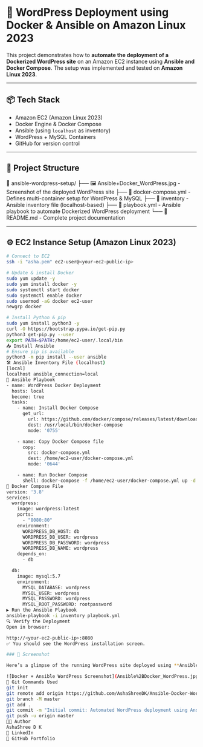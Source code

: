 # 🐳 WordPress Deployment using Docker & Ansible on Amazon Linux 2023

This project demonstrates how to **automate the deployment of a Dockerized WordPress site** on an Amazon EC2 instance using **Ansible and Docker Compose**. The setup was implemented and tested on **Amazon Linux 2023**.

---

## 📦 Tech Stack

- Amazon EC2 (Amazon Linux 2023)
- Docker Engine & Docker Compose
- Ansible (using `localhost` as inventory)
- WordPress + MySQL Containers
- GitHub for version control

---

## 🚀 Project Structure

📁 ansible-wordpress-setup/
├── 🖼️  Ansible+Docker_WordPress.jpg   - Screenshot of the deployed WordPress site
├── 📄 docker-compose.yml              - Defines multi-container setup for WordPress & MySQL
├── 📄 inventory                       - Ansible inventory file (localhost-based)
├── 📄 playbook.yml                    - Ansible playbook to automate Dockerized WordPress deployment
└── 📘 README.md                       - Complete project documentation

---

## ⚙️ EC2 Instance Setup (Amazon Linux 2023)

```bash
# Connect to EC2
ssh -i "asha.pem" ec2-user@<your-ec2-public-ip>

# Update & install Docker
sudo yum update -y
sudo yum install docker -y
sudo systemctl start docker
sudo systemctl enable docker
sudo usermod -aG docker ec2-user
newgrp docker

# Install Python & pip
sudo yum install python3 -y
curl -O https://bootstrap.pypa.io/get-pip.py
python3 get-pip.py --user
export PATH=$PATH:/home/ec2-user/.local/bin
📥 Install Ansible
# Ensure pip is available
python3 -m pip install --user ansible
🛠 Ansible Inventory File (localhost)
[local]
localhost ansible_connection=local
📜 Ansible Playbook
- name: WordPress Docker Deployment
  hosts: local
  become: true
  tasks:
    - name: Install Docker Compose
      get_url:
        url: https://github.com/docker/compose/releases/latest/download/docker-compose-Linux-x86_64
        dest: /usr/local/bin/docker-compose
        mode: '0755'

    - name: Copy Docker Compose file
      copy:
        src: docker-compose.yml
        dest: /home/ec2-user/docker-compose.yml
        mode: '0644'

    - name: Run Docker Compose
      shell: docker-compose -f /home/ec2-user/docker-compose.yml up -d
🧱 Docker Compose File
version: '3.8'
services:
  wordpress:
    image: wordpress:latest
    ports:
      - "8080:80"
    environment:
      WORDPRESS_DB_HOST: db
      WORDPRESS_DB_USER: wordpress
      WORDPRESS_DB_PASSWORD: wordpress
      WORDPRESS_DB_NAME: wordpress
    depends_on:
      - db

  db:
    image: mysql:5.7
    environment:
      MYSQL_DATABASE: wordpress
      MYSQL_USER: wordpress
      MYSQL_PASSWORD: wordpress
      MYSQL_ROOT_PASSWORD: rootpassword
▶️ Run the Ansible Playbook
ansible-playbook -i inventory playbook.yml
🔍 Verify the Deployment
Open in browser:

http://<your-ec2-public-ip>:8080
✅ You should see the WordPress installation screen.

### 📸 Screenshot

Here’s a glimpse of the running WordPress site deployed using **Ansible + Docker** on an EC2 instance:

![Docker + Ansible WordPress Screenshot](Ansible%2BDocker_WordPress.jpg)
📂 Git Commands Used
git init
git remote add origin https://github.com/AshaShreeDK/Ansible-Docker-WordPress-Repo.git
git branch -M master
git add .
git commit -m "Initial commit: Automated WordPress deployment using Ansible and Docker"
git push -u origin master
👩‍💻 Author
AshaShree D K
🔗 LinkedIn
📁 GitHub Portfolio
